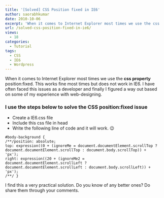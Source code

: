 ```yaml
---
title: '[Solved] CSS Position fixed in IE6'
author: saorabhkumar
date: 2010-10-06
excerpt: 'When it comes to Internet Explorer most times we use the css property  position:fixed. This works fine most times but does not work in IE6. I have often faced this issues as a developer and finally I figured a way out based on some of my past experience with web-designing.'
url: /solved-css-position-fixed-in-ie6/
views:
  - 18
categories:
  - Tutorial
tags:
  - CSS
  - IE6
  - Wordpress
---
```

When it comes to Internet Explorer most times we use the **css property** position:fixed. This works fine most times but does not work in IE6. I have often faced this issues as a developer and finally I figured a way out based on some of my experience with web-designing.

### I use the steps below to solve the CSS position:fixed issue

  * Create a IE6.css file
  * Include this css file in head
  * Write the following line of code and it will work. 😉

<pre><code class="no-highlight">#body-background {
/**/position: absolute;
top: expression((0 + (ignoreMe = document.documentElement.scrollTop ? document.documentElement.scrollTop : document.body.scrollTop)) + 'px');
right: expression((20 + (ignoreMe2 = document.documentElement.scrollLeft ? document.documentElement.scrollLeft : document.body.scrollLeft)) + 'px');
/**/ }</code></pre>

I find this a very practical solution. Do you know of any better ones? Do share them through your comments.
